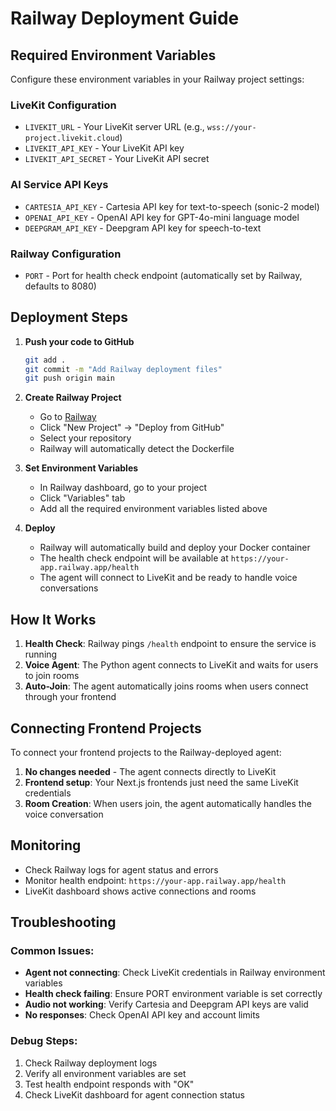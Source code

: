 # Railway Deployment Guide

## Required Environment Variables

Configure these environment variables in your Railway project settings:

### LiveKit Configuration
- `LIVEKIT_URL` - Your LiveKit server URL (e.g., `wss://your-project.livekit.cloud`)
- `LIVEKIT_API_KEY` - Your LiveKit API key
- `LIVEKIT_API_SECRET` - Your LiveKit API secret

### AI Service API Keys
- `CARTESIA_API_KEY` - Cartesia API key for text-to-speech (sonic-2 model)
- `OPENAI_API_KEY` - OpenAI API key for GPT-4o-mini language model
- `DEEPGRAM_API_KEY` - Deepgram API key for speech-to-text

### Railway Configuration
- `PORT` - Port for health check endpoint (automatically set by Railway, defaults to 8080)

## Deployment Steps

1. **Push your code to GitHub**
   ```bash
   git add .
   git commit -m "Add Railway deployment files"
   git push origin main
   ```

2. **Create Railway Project**
   - Go to [Railway](https://railway.app)
   - Click "New Project" → "Deploy from GitHub"
   - Select your repository
   - Railway will automatically detect the Dockerfile

3. **Set Environment Variables**
   - In Railway dashboard, go to your project
   - Click "Variables" tab
   - Add all the required environment variables listed above

4. **Deploy**
   - Railway will automatically build and deploy your Docker container
   - The health check endpoint will be available at `https://your-app.railway.app/health`
   - The agent will connect to LiveKit and be ready to handle voice conversations

## How It Works

1. **Health Check**: Railway pings `/health` endpoint to ensure the service is running
2. **Voice Agent**: The Python agent connects to LiveKit and waits for users to join rooms
3. **Auto-Join**: The agent automatically joins rooms when users connect through your frontend

## Connecting Frontend Projects

To connect your frontend projects to the Railway-deployed agent:

1. **No changes needed** - The agent connects directly to LiveKit
2. **Frontend setup**: Your Next.js frontends just need the same LiveKit credentials
3. **Room Creation**: When users join, the agent automatically handles the voice conversation

## Monitoring

- Check Railway logs for agent status and errors
- Monitor health endpoint: `https://your-app.railway.app/health`
- LiveKit dashboard shows active connections and rooms

## Troubleshooting

### Common Issues:
- **Agent not connecting**: Check LiveKit credentials in Railway environment variables
- **Health check failing**: Ensure PORT environment variable is set correctly
- **Audio not working**: Verify Cartesia and Deepgram API keys are valid
- **No responses**: Check OpenAI API key and account limits

### Debug Steps:
1. Check Railway deployment logs
2. Verify all environment variables are set
3. Test health endpoint responds with "OK"
4. Check LiveKit dashboard for agent connection status